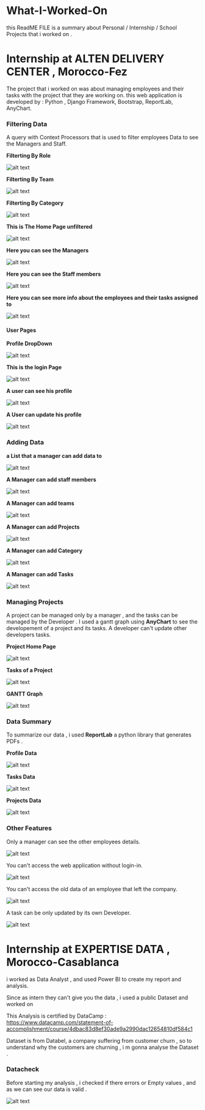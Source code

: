 # What-I-Worked-On
this ReadME FILE is a summary about Personal / Internship / School Projects  that i worked on .
# Internship at ALTEN DELIVERY CENTER , Morocco-Fez
The project that i worked on was about managing employees and their tasks with the project that they are working on.
this web application is developed by : Python , Django Framework, Bootstrap, ReportLab, AnyChart. 
### Filtering Data 
A query with Context Processors that is used to filter employees Data to see the Managers and Staff.

**Filterting By Role**

![alt text](https://github.com/IsHafid/What-I-Worked-On/blob/main/Alten%20Internship%20Project%20IMGs/Filter%20BY%20Statut.PNG)

**Filterting By Team**

![alt text](https://github.com/IsHafid/What-I-Worked-On/blob/main/Alten%20Internship%20Project%20IMGs/Filter%20BY%20Team.PNG)

**Filterting By Category**

![alt text](https://github.com/IsHafid/What-I-Worked-On/blob/main/Alten%20Internship%20Project%20IMGs/Filter%20BY%20category.PNG)

**This is The Home Page unfiltered** 

![alt text](https://github.com/IsHafid/What-I-Worked-On/blob/main/Alten%20Internship%20Project%20IMGs/All.PNG)

**Here you can see the Managers**

![alt text](https://github.com/IsHafid/What-I-Worked-On/blob/main/Alten%20Internship%20Project%20IMGs/manager.PNG)

**Here you can see the Staff members**

![alt text](https://github.com/IsHafid/What-I-Worked-On/blob/main/Alten%20Internship%20Project%20IMGs/staff.PNG)

**Here you can see more info about the employees and their tasks assigned to** 

![alt text](https://github.com/IsHafid/What-I-Worked-On/blob/main/Alten%20Internship%20Project%20IMGs/user%20detail.PNG)

#### User Pages

**Profile DropDown**

![alt text](https://github.com/IsHafid/What-I-Worked-On/blob/main/Alten%20Internship%20Project%20IMGs/ProfileDropDown.PNG)

**This is the login Page**

![alt text](https://github.com/IsHafid/What-I-Worked-On/blob/main/Alten%20Internship%20Project%20IMGs/Login.PNG)

**A user can see his profile**

![alt text](https://github.com/IsHafid/What-I-Worked-On/blob/main/Alten%20Internship%20Project%20IMGs/profile.PNG)

**A User can update his profile**

![alt text](https://github.com/IsHafid/What-I-Worked-On/blob/main/Alten%20Internship%20Project%20IMGs/upp.PNG)



### Adding Data
**a List that a manager can add data to**

![alt text](https://github.com/IsHafid/What-I-Worked-On/blob/main/Alten%20Internship%20Project%20IMGs/drop.PNG)

**A Manager can add staff members**

![alt text](https://github.com/IsHafid/What-I-Worked-On/blob/main/Alten%20Internship%20Project%20IMGs/Addu.PNG)

**A Manager can add teams**

![alt text](https://github.com/IsHafid/What-I-Worked-On/blob/main/Alten%20Internship%20Project%20IMGs/addte.PNG)

**A Manager can add Projects**

![alt text](https://github.com/IsHafid/What-I-Worked-On/blob/main/Alten%20Internship%20Project%20IMGs/addp.PNG)

**A Manager can add Category**

![alt text](https://github.com/IsHafid/What-I-Worked-On/blob/main/Alten%20Internship%20Project%20IMGs/addc.PNG)

**A Manager can add Tasks**

![alt text](https://github.com/IsHafid/What-I-Worked-On/blob/main/Alten%20Internship%20Project%20IMGs/addt.PNG)

### Managing Projects

A project can be managed only by a manager , and the tasks can be managed by the Developer .
I used a gantt graph using **AnyChart** to see the developement of a project and its tasks.
A developer can't update other developers tasks.

**Project Home Page**

![alt text](https://github.com/IsHafid/What-I-Worked-On/blob/main/Alten%20Internship%20Project%20IMGs/projet.PNG)


**Tasks of a Project**

![alt text](https://github.com/IsHafid/What-I-Worked-On/blob/main/Alten%20Internship%20Project%20IMGs/task.PNG)

**GANTT Graph**

![alt text](https://github.com/IsHafid/What-I-Worked-On/blob/main/Alten%20Internship%20Project%20IMGs/Graph.PNG)



### Data Summary

To summarize our data , i used **ReportLab** a python library that generates PDFs .

**Profile Data**

![alt text](https://github.com/IsHafid/What-I-Worked-On/blob/main/Alten%20Internship%20Project%20IMGs/ppdf.PNG)

**Tasks Data**

![alt text](https://github.com/IsHafid/What-I-Worked-On/blob/main/Alten%20Internship%20Project%20IMGs/tpdf.PNG)

**Projects Data**

![alt text](https://github.com/IsHafid/What-I-Worked-On/blob/main/Alten%20Internship%20Project%20IMGs/propdf.PNG)

### Other Features
Only a manager can see the other employees details.

![alt text](https://github.com/IsHafid/What-I-Worked-On/blob/main/Alten%20Internship%20Project%20IMGs/Staff%20Home.PNG)

You can't access the web application without login-in.

![alt text](https://github.com/IsHafid/What-I-Worked-On/blob/main/Alten%20Internship%20Project%20IMGs/Ac.PNG)

You can't access the old data of an employee that left the company.

![alt text](https://github.com/IsHafid/What-I-Worked-On/blob/main/Alten%20Internship%20Project%20IMGs/Staff%20access%20by%20links.PNG)

A task can be only updated by its own Developer.

![alt text](https://github.com/IsHafid/What-I-Worked-On/blob/main/Alten%20Internship%20Project%20IMGs/TaskP.PNG)


# Internship at EXPERTISE DATA , Morocco-Casablanca
i worked as Data Analyst , and used Power BI to create my report and analysis. 

Since as intern they can't give you the data , i used a public Dataset and worked on 

This Analysis is certified by DataCamp : https://www.datacamp.com/statement-of-accomplishment/course/4dbac83d8ef30ade9a2990dac12654810df584c1

Dataset is from Databel, a company suffering from customer churn , so to understand why the customers are churning , i m gonna analyse the Dataset .


### Datacheck
Before starting my analysis , i checked if there errors or Empty values , and as we can see our data is valid .

![alt text](https://github.com/IsHafid/What-I-Worked-On/blob/main/Expertise%20Data%20Internship%20Churn%20Rate%20Analysis/Datacheck.PNG)






